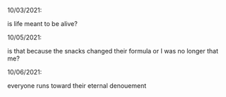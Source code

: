 10/03/2021:

is life meant to be alive?

10/05/2021:

is that because the snacks changed their formula or I was no longer that me?

10/06/2021:

everyone runs toward their eternal denouement
